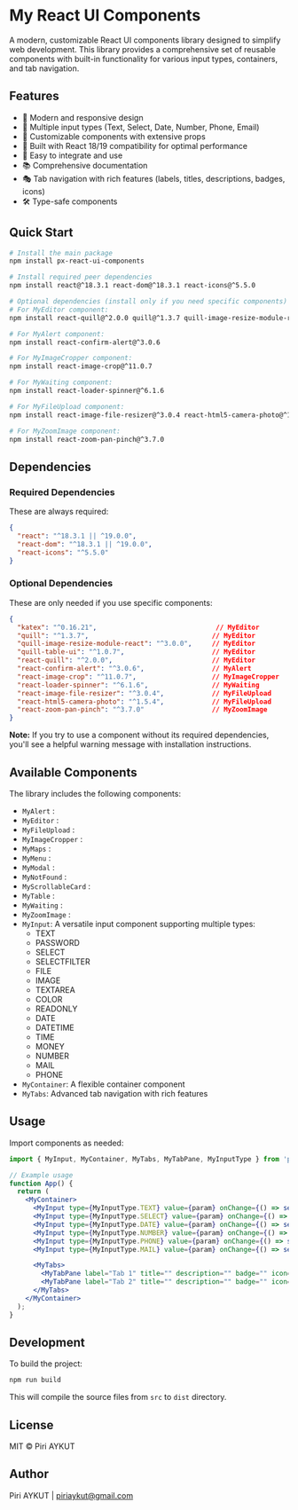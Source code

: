 # My React UI Components

A modern, customizable React UI components library designed to simplify web development. This library provides a comprehensive set of reusable components with built-in functionality for various input types, containers, and tab navigation.

## Features

- 🎨 Modern and responsive design
- 📱 Multiple input types (Text, Select, Date, Number, Phone, Email)
- 🧩 Customizable components with extensive props
- 🎯 Built with React 18/19 compatibility for optimal performance
- 🔧 Easy to integrate and use
- 📚 Comprehensive documentation
- 🎭 Tab navigation with rich features (labels, titles, descriptions, badges, icons)
- 🛠️ Type-safe components

## Quick Start

```bash
# Install the main package
npm install px-react-ui-components

# Install required peer dependencies
npm install react@^18.3.1 react-dom@^18.3.1 react-icons@^5.5.0

# Optional dependencies (install only if you need specific components)
# For MyEditor component:
npm install react-quill@^2.0.0 quill@^1.3.7 quill-image-resize-module-react@^3.0.0 quill-table-ui@^1.0.7 katex@^0.16.21

# For MyAlert component:
npm install react-confirm-alert@^3.0.6

# For MyImageCropper component:
npm install react-image-crop@^11.0.7

# For MyWaiting component:
npm install react-loader-spinner@^6.1.6

# For MyFileUpload component:
npm install react-image-file-resizer@^3.0.4 react-html5-camera-photo@^1.5.4

# For MyZoomImage component:
npm install react-zoom-pan-pinch@^3.7.0
```

## Dependencies

### Required Dependencies
These are always required:

```json
{
  "react": "^18.3.1 || ^19.0.0",
  "react-dom": "^18.3.1 || ^19.0.0",
  "react-icons": "^5.5.0"
}
```

### Optional Dependencies
These are only needed if you use specific components:

```json
{
  "katex": "^0.16.21",                              // MyEditor
  "quill": "^1.3.7",                               // MyEditor
  "quill-image-resize-module-react": "^3.0.0",     // MyEditor
  "quill-table-ui": "^1.0.7",                      // MyEditor
  "react-quill": "^2.0.0",                         // MyEditor
  "react-confirm-alert": "^3.0.6",                 // MyAlert
  "react-image-crop": "^11.0.7",                   // MyImageCropper
  "react-loader-spinner": "^6.1.6",                // MyWaiting
  "react-image-file-resizer": "^3.0.4",            // MyFileUpload
  "react-html5-camera-photo": "^1.5.4",            // MyFileUpload
  "react-zoom-pan-pinch": "^3.7.0"                 // MyZoomImage
}
```

**Note:** If you try to use a component without its required dependencies, you'll see a helpful warning message with installation instructions.

## Available Components

The library includes the following components:

- `MyAlert` :
- `MyEditor` :
- `MyFileUpload` :
- `MyImageCropper` :
- `MyMaps` :
- `MyMenu` :
- `MyModal` :
- `MyNotFound` :
- `MyScrollableCard` :
- `MyTable` :
- `MyWaiting` :
- `MyZoomImage` :
- `MyInput`: A versatile input component supporting multiple types:
  - TEXT
  - PASSWORD
  - SELECT
  - SELECTFILTER
  - FILE
  - IMAGE
  - TEXTAREA
  - COLOR
  - READONLY
  - DATE
  - DATETIME
  - TIME
  - MONEY
  - NUMBER
  - MAIL
  - PHONE
- `MyContainer`: A flexible container component
- `MyTabs`: Advanced tab navigation with rich features


## Usage

Import components as needed:

```jsx
import { MyInput, MyContainer, MyTabs, MyTabPane, MyInputType } from 'px-react-ui-components';

// Example usage
function App() {
  return (
    <MyContainer>
      <MyInput type={MyInputType.TEXT} value={param} onChange={() => setParam(e.value)} placeholder="Enter text" />
      <MyInput type={MyInputType.SELECT} value={param} onChange={() => setParam(e.value)} placeholder="Enter text" />
      <MyInput type={MyInputType.DATE} value={param} onChange={() => setParam(e.value)} placeholder="Enter text" />
      <MyInput type={MyInputType.NUMBER} value={param} onChange={() => setParam(e.value)} placeholder="Enter text" />
      <MyInput type={MyInputType.PHONE} value={param} onChange={() => setParam(e.value)} placeholder="Enter text" />
      <MyInput type={MyInputType.MAIL} value={param} onChange={() => setParam(e.value)} placeholder="Enter text" />

      <MyTabs>
        <MyTabPane label="Tab 1" title="" description="" badge="" icon="" className="">Content for Tab 1</MyTabPane>
        <MyTabPane label="Tab 2" title="" description="" badge="" icon="" className="">Content for Tab 2</MyTabPane>
      </MyTabs>
    </MyContainer>
  );
}
```

## Development

To build the project:

```bash
npm run build
```

This will compile the source files from `src` to `dist` directory.

## License

MIT © Piri AYKUT

## Author

Piri AYKUT | piriaykut@gmail.com
